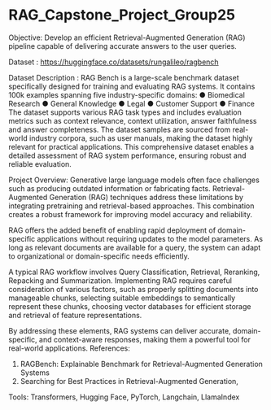 # RAG_Capstone_Project_Group25

Objective:
Develop an efficient Retrieval-Augmented Generation (RAG) pipeline capable of delivering
accurate answers to the user queries.

Dataset : https://huggingface.co/datasets/rungalileo/ragbench

Dataset Description : RAG Bench is a large-scale benchmark dataset specifically designed for
training and evaluating RAG systems. It contains 100k examples spanning five industry-specific
domains:
● Biomedical Research
● General Knowledge
● Legal
● Customer Support
● Finance
The dataset supports various RAG task types and includes evaluation metrics such as context
relevance, context utilization, answer faithfulness and answer completeness.
The dataset samples are sourced from real-world industry corpora, such as user manuals, making
the dataset highly relevant for practical applications. This comprehensive dataset enables a
detailed assessment of RAG system performance, ensuring robust and reliable evaluation.

Project Overview: Generative large language models often face challenges such as producing
outdated information or fabricating facts. Retrieval-Augmented Generation (RAG) techniques
address these limitations by integrating pretraining and retrieval-based approaches. This
combination creates a robust framework for improving model accuracy and reliability.

RAG offers the added benefit of enabling rapid deployment of domain-specific applications
without requiring updates to the model parameters. As long as relevant documents are available
for a query, the system can adapt to organizational or domain-specific needs efficiently.

A typical RAG workflow involves Query Classification, Retrieval, Reranking, Repacking and
Summarization. Implementing RAG requires careful consideration of various factors, such as
properly splitting documents into manageable chunks, selecting suitable embeddings to
semantically represent these chunks, choosing vector databases for efficient storage and retrieval
of feature representations.

By addressing these elements, RAG systems can deliver accurate, domain-specific, and
context-aware responses, making them a powerful tool for real-world applications.
References:
1) RAGBench: Explainable Benchmark for Retrieval-Augmented Generation Systems
2) Searching for Best Practices in Retrieval-Augmented Generation,

Tools: Transformers, Hugging Face, PyTorch, Langchain, LlamaIndex
